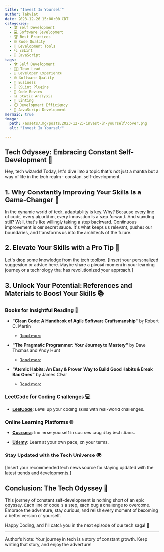 ```yaml
---
title: "Invest In Yourself"
author: lakviat
date: 2023-12-26 15:00:00 CDT
categories:
  - 🛠️ Self Development
  - 💻 Software Development
  - 🏆 Best Practices
  - 🌐 Code Quality
  - 🧰 Development Tools
  - 🔍 ESLint
  - 🚀 JavaScript
tags:
  - 🛠️ Self Development
  - 👩‍💻 Team Lead
  - 🚀 Developer Experience
  - 🌐 Software Quality
  - 🏢 Business
  - 📝 ESLint Plugins
  - 🤝 Code Review
  - 📊 Static Analysis
  - 🧹 Linting
  - ⏱️ Development Efficiency
  - 🚀 JavaScript Development
mermaid: true
image:
  path: /assets/img/posts/2023-12-26-invest-in-yourself/cover.png
  alt: "Invest In Yourself"

---
```


## Tech Odyssey: Embracing Constant Self-Development 🚀

Hey, tech wizards! Today, let's dive into a topic that's not just a mantra but a way of life in the tech realm - constant self-development.

## 1. Why Constantly Improving Your Skills Is a Game-Changer 💪

In the dynamic world of tech, adaptability is key. Why? Because every line of code, every algorithm, every innovation is a step forward. And standing still? Well, that's like willingly taking a step backward. Continuous improvement is our secret sauce. It's what keeps us relevant, pushes our boundaries, and transforms us into the architects of the future.

## 2. Elevate Your Skills with a Pro Tip 🚀

Let's drop some knowledge from the tech toolbox. [Insert your personalized suggestion or advice here. Maybe share a pivotal moment in your learning journey or a technology that has revolutionized your approach.]

## 3. Unlock Your Potential: References and Materials to Boost Your Skills 📚

### Books for Insightful Reading 📖

- **"Clean Code: A Handbook of Agile Software Craftsmanship"** by Robert C. Martin
  - [Read more](link-to-clean-code)

- **"The Pragmatic Programmer: Your Journey to Mastery"** by Dave Thomas and Andy Hunt
  - [Read more](link-to-pragmatic-programmer)

- **"Atomic Habits: An Easy & Proven Way to Build Good Habits & Break Bad Ones"** by James Clear
  - [Read more](link-to-atomic-habits)

### LeetCode for Coding Challenges 💻

- **[LeetCode](https://leetcode.com/)**: Level up your coding skills with real-world challenges.

### Online Learning Platforms 🌐

- **[Coursera](https://www.coursera.org/)**: Immerse yourself in courses taught by tech titans.

- **[Udemy](https://www.udemy.com/)**: Learn at your own pace, on your terms.

### Stay Updated with the Tech Universe 🌍

[Insert your recommended tech news source for staying updated with the latest trends and developments.]

## Conclusion: The Tech Odyssey 🚀

This journey of constant self-development is nothing short of an epic odyssey. Each line of code is a step, each bug a challenge to overcome. Embrace the adventure, stay curious, and relish every moment of becoming a better version of yourself.

Happy Coding, and I'll catch you in the next episode of our tech saga! 🌟

---

Author's Note: Your journey in tech is a story of constant growth. Keep writing that story, and enjoy the adventure!
